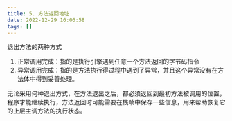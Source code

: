 ```yaml
---
title: 5. 方法返回地址  
date: 2022-12-29 16:06:58  
tags: []  
---
```


退出方法的两种方式

1. 正常调用完成：指的是执行引擎遇到任意一个方法返回的字节码指令
2. 异常调用完成：指的是方法执行得过程中遇到了异常，并且这个异常没有在方法体中得到妥善处理。

无论采用何种退出方式，在方法退出之后，都必须返回到最初方法被调用的位置，程序才能继续执行，方法返回时可能需要在栈帧中保存一些信息，用来帮助恢复它的上层主调方法的执行状态。



